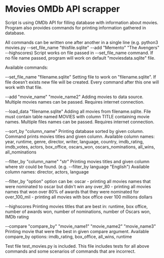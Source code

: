 # Movies OMDb API scrapper

Script is using OMDb API for filling database with information about movies. Program also provides commands for printing information gathered in database.

All commands can be written one after another in a single line (e.g. python3 movies.py --set_file_name "thisfile.sqlite" --add "Memento" "The Avengers" --highscores)
Script works on file passed in --set_file_name command. If no file name passed, program will work on default "moviesdata.sqlite" file.

Available commands:

--set_file_name "filename.sqlite"
Setting file to work on "filename.sqlite". If file doesn’t exists new file will be created. Every command after this one will work with that file. 

--add "movie_name" "movie_name2"
Adding movies to data source. Multiple movies names can be passed. Requires internet connection.

--load_data "filename.sqlite"
Adding all movies from filename.sqlite. File must contain table named MOVIES with column TITLE containing movie names. Multiple files names can be passed. Requires internet connection.

--sort_by "column_name"
Printing database sorted by given column. Command prints movies titles and given column.
Available column names: year, runtime, genre, director, writer, language, country, imdb_rating, imdb_votes, actors, box_office, oscars_won, oscars_nominations, all_wins, all_nominations

--filter_by "column_name" "str"
Printing movies titles and given column where str could be found. (e.g. --filter_by language "English")
Available column names: director, actors, language

--filter_by "option"
option can be: 
oscar - printing all movies names that were nominated to oscar but didn't win any
over_80 - printing all movies names that won over 80% of awards that they were nominated for
over_100_mil - printing all movies with box office over 100 millions dollars

--highscores
Printing movies titles that are best in: runtime, box office, number of awards won, number of nominations, number of Oscars won, IMDb rating

--compare "compare_by" "movie_name1" "movie_name2" "movie_name3"
Printing movie that were the best in given compare argument. Available compare_by options: imdb_rating, box_office, all_wins, runtime


Test file test_movies.py is included. This file includes tests for all above commands and some scenarios of commands that are incorrect.
